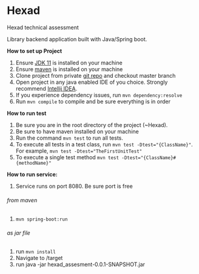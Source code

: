 # Hexad
Hexad technical assessment 

Library backend application built with Java/Spring boot.

**How to set up Project**

1. Ensure [JDK 11](https://www.oracle.com/java/technologies/javase/jdk11-archive-downloads.html) is installed on your machine
2. Ensure [maven](https://maven.apache.org/install.html) is installed on your machine
3. Clone project from private [git repo](https://github.com/AtumaKen/Hexad.git) and checkout master branch
4. Open project in any java enabled IDE of you choice. Strongly recommend [Intellij IDEA](https://www.jetbrains.com/idea/download/).
5. If you experience dependency issues, run `mvn dependency:resolve`
6. Run `mvn compile` to compile and be sure everything is in order



**How to run test**

1. Be sure you are in the root directory of the project (~Hexad).
2. Be sure to have maven installed on your machine 
3. Run the command `mvn test` to run all tests.
4. To execute all tests in a test class, run `mvn test -Dtest="{ClassName}"`. For example, `mvn test -Dtest="TheFirstUnitTest"`
5. To execute a single test method `mvn test -Dtest="{ClassName}#{methodName}"`

**How to run service:**

1. Service runs on port 8080. Be sure port is free


###### _from maven_

1. `mvn spring-boot:run`

###### _as jar file_

1. run `mvn install`
2. Navigate to /target 
3. run java -jar hexad_assesment-0.0.1-SNAPSHOT.jar


